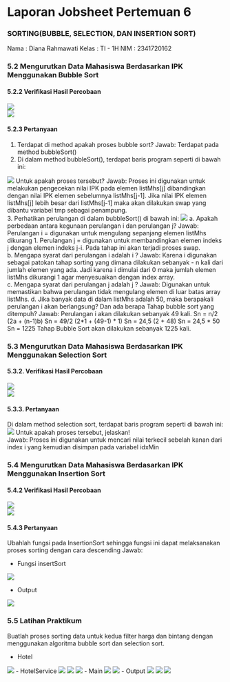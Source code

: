 # Laporan Jobsheet Pertemuan 6  
### SORTING(BUBBLE, SELECTION, DAN INSERTION SORT)

Nama    : Diana Rahmawati
Kelas   : TI - 1H
NIM     : 2341720162

### 5.2 Mengurutkan Data Mahasiswa Berdasarkan IPK Menggunakan Bubble Sort

#### 5.2.2 Verifikasi Hasil Percobaan

<img src="data_awal.png">
<br>
<img src="bubble.png">

#### 5.2.3 Pertanyaan
1. Terdapat di method apakah proses bubble sort? 
    Jawab: Terdapat pada method bubbleSort()
2. Di dalam method bubbleSort(), terdapat baris program seperti di bawah ini:
<img src="soal2_5.2.3.png">
Untuk apakah proses tersebut?
    Jawab: Proses ini digunakan untuk melakukan pengecekan nilai IPK pada elemen listMhs[j] dibandingkan dengan nilai IPK elemen sebelumnya listMhs[j-1]. Jika nilai IPK elemen listMhs[j] lebih besar dari listMhs[j-1] maka akan dilakukan swap yang dibantu variabel tmp sebagai penampung.
<br>
3. Perhatikan perulangan di dalam bubbleSort() di bawah ini:
<img src="soal3_5.2.3.png">
a. Apakah perbedaan antara kegunaan perulangan i dan perulangan j? 
   Jawab: 
    Perulangan i = digunakan untuk mengulang sepanjang elemen listMhs dikurang 1.
    Perulangan j = digunakan untuk membandingkan elemen indeks j dengan elemen indeks j-i. Pada tahap ini akan terjadi proses swap. <br>
b. Mengapa syarat dari perulangan i adalah i<listMhs.length-1> ?
   Jawab: Karena i digunakan sebagai patokan tahap sorting yang dimana dilakukan sebanyak - n kali dari jumlah elemen yang ada. Jadi karena i dimulai dari 0 maka jumlah elemen listMhs dikurangi 1 agar menyesuaikan dengan index array. <br>
c. Mengapa syarat dari perulangan j adalah j<listMhs.length-i> ?
   Jawab: Digunakan untuk memastikan bahwa perulangan tidak mengulang elemen di luar batas array listMhs.
d. Jika banyak data di dalam listMhs adalah 50, maka berapakali perulangan i akan berlangsung? Dan ada berapa Tahap bubble sort yang ditempuh?
   Jawab: Perulangan i akan dilakukan sebanyak 49 kali. 
    Sn = n/2 (2a + (n-1)b)
    Sn = 49/2 (2*1 + (49-1) * 1)
    Sn = 24,5 (2 + 48)
    Sn = 24,5 * 50
    Sn = 1225
   Tahap Bubble Sort akan dilakukan sebanyak 1225 kali.


### 5.3 Mengurutkan Data Mahasiswa Berdasarkan IPK Menggunakan Selection Sort

#### 5.3.2. Verifikasi Hasil Percobaan

<img src="data_awal.png">
<br>
<img src="selection.png">

#### 5.3.3. Pertanyaan
Di dalam method selection sort, terdapat baris program seperti di bawah ini:
<img src="soal_5.3.3.png">
Untuk apakah proses tersebut, jelaskan! <br>
   Jawab: Proses ini digunakan untuk mencari nilai terkecil sebelah kanan dari index i yang kemudian disimpan pada variabel idxMin

### 5.4 Mengurutkan Data Mahasiswa Berdasarkan IPK Menggunakan Insertion Sort

#### 5.4.2 Verifikasi Hasil Percobaan

<img src="data_awal.png">
<br>
<img src="insert.png">


#### 5.4.3 Pertanyaan
Ubahlah fungsi pada InsertionSort sehingga fungsi ini dapat melaksanakan proses sorting dengan cara descending
   Jawab: 
- Fungsi insertSort
<img src="insertiondesc.png">

- Output
<img src="outputinsertiondesc.png">

### 5.5 Latihan Praktikum
Buatlah proses sorting data untuk kedua filter harga dan bintang dengan menggunakan algoritma bubble sort dan selection sort.
- Hotel
<img src="hotel.png">
- HotelService
<img src="fungsi1.png">
<img src="fungsi2.png">
<img src="fungsi3.png">
- Main
<img src="main1.png">
<img src="main2.png">
- Output
<img src="output1.png">
<img src="output2.png">
<img src="output3.png">

